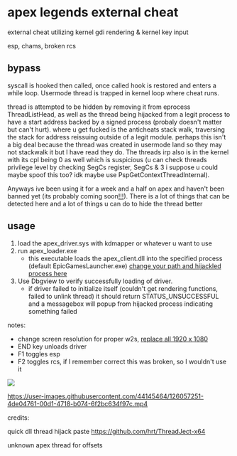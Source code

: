 # apex legends external cheat

external cheat utilizing kernel gdi rendering & kernel key input

esp, chams, broken rcs

## bypass

syscall is hooked then called, once called hook is restored and enters a while loop. Usermode thread is trapped in kernel loop where cheat runs.

thread is attempted to be hidden by removing it from eprocess ThreadListHead, as well as the thread being hijacked from a legit process to have a start address backed by a signed process (probaly doesn't matter but can't hurt). where u get fucked is the anticheats stack walk, traversing the stack for address reissuing outside of a legit module. perhaps this isn't a big deal because the thread was created in usermode land so they may not stackwalk it but I have read they do. The threads irp also is in the kernel with its cpl being 0 as well which is suspicious (u can check threads privilege level by checking SegCs register, SegCs & 3 i suppose u could maybe spoof this too? idk maybe use PspGetContextThreadInternal).

Anyways ive been using it for a week and a half on apex and haven't been banned yet (its probably coming soon[!!!](https://cdn.discordapp.com/attachments/784596712060092427/800163253161820181/491.gif)). There is a lot of things that can be detected here and a lot of things u can do to hide the thread better

## usage
1. load the apex_driver.sys with kdmapper or whatever u want to use
2. run apex_loader.exe
    - this executable loads the apex_client.dll into the specified process (default EpicGamesLauncher.exe) [change your path and hijackled process here](https://github.com/NMan1/apex-legends-cheat/blob/6332e968db690c5285683bbc49815f880ba83827/apex_loader/core/main.cpp#L5)
3. Use Dbgview to verify successfully loading of driver.
    - if driver failed to initialize itself (couldn't get rendering functions, failed to unlink thread) it should return STATUS_UNSUCCESSFUL and a messagebox will popup from hijacked process indicating something failed

notes:
- change screen resolution for proper w2s, [replace all 1920 x 1080](https://github.com/NMan1/apex-legends-cheat/blob/6332e968db690c5285683bbc49815f880ba83827/apex_driver/core/sdk/sdk.cpp#L76)
- END key unloads driver
- F1 toggles esp
- F2 toggles rcs, if I remember correct this was broken, so I wouldn't use it

<img src="https://i.imgur.com/6QZ4fBS.png"/>

https://user-images.githubusercontent.com/44145464/126057251-4de04761-00d1-4718-b074-6f2bc634f97c.mp4


credits:

quick dll thread hijack paste
https://github.com/hrt/ThreadJect-x64

unknown apex thread for offsets

